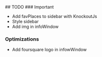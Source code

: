 ## TODO
### Important
* Add favPlaces to sidebar with KnockoutJs
* Style sidebar
* Add img in infoWindow

### Optimizations
* Add foursquare logo in infowWindow